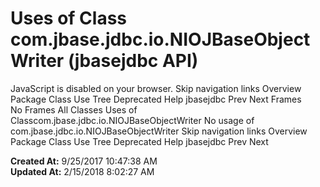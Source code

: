 # Uses of Class com.jbase.jdbc.io.NIOJBaseObjectWriter (jbasejdbc   API)

JavaScript is disabled on your browser. Skip navigation links Overview Package Class Use Tree Deprecated Help jbasejdbc Prev Next Frames No Frames All Classes Uses of Classcom.jbase.jdbc.io.NIOJBaseObjectWriter No usage of com.jbase.jdbc.io.NIOJBaseObjectWriter Skip navigation links Overview Package Class Use Tree Deprecated Help jbasejdbc Prev Next  

**Created At:** 9/25/2017 10:47:38 AM  
**Updated At:** 2/15/2018 8:02:27 AM  

